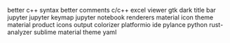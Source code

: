 better c++ syntax
better comments
c/c++
excel viewer
gtk dark title bar
jupyter
jupyter keymap
jupyter notebook renderers
material icon theme
material product icons
output colorizer
platformio ide
pylance
python
rust-analyzer
sublime material theme
yaml
